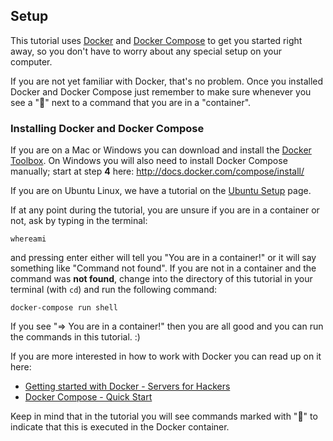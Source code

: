 ## Setup

This tutorial uses [Docker](https://www.docker.com/) and [Docker Compose](https://docs.docker.com/compose/) to get you started right away, so you don't have to worry about any special setup on your computer.

If you are not yet familiar with Docker, that's no problem. Once you installed Docker and Docker Compose just remember to make sure whenever you see a ":whale:" next to a command that you are in a "container".

### Installing Docker and Docker Compose

If you are on a Mac or Windows you can download and install the [Docker Toolbox](https://www.docker.com/toolbox).
On Windows you will also need to install Docker Compose manually; start at step **4** here: http://docs.docker.com/compose/install/

If you are on Ubuntu Linux, we have a tutorial on the [Ubuntu Setup](intro/ubuntu-setup.md) page.


If at any point during the tutorial, you are unsure if you are in a container or not, ask by typing in the terminal:

```
whereami
```

and pressing enter either will tell you "You are in a container!" or it will say something like "Command not found". If you are not in a container and the command was **not found**, change into the directory of this tutorial in your terminal (with `cd`) and run the following command:

```
docker-compose run shell
```

If you see "=> You are in a container!" then you are all good and you can run the commands in this tutorial. :)

If you are more interested in how to work with Docker you can read up on it here:

  * [Getting started with Docker - Servers for Hackers](https://serversforhackers.com/getting-started-with-docker)
  * [Docker Compose - Quick Start](https://docs.docker.com/compose/#quick-start)

Keep in mind that in the tutorial you will see commands marked with ":whale:" to indicate that this is executed in the Docker container.

